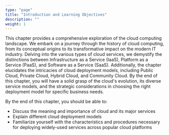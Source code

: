 ```yaml
---
type: "page"
title: "Introduction and Learning Objectives"
description: ""
weight: 1
---
```


This chapter provides a comprehensive exploration of the cloud computing landscape. We embark on a journey through the history of cloud computing, from its conceptual origins to its transformative impact on the modern IT industry. Delving into the various types of cloud services, we demystify the distinctions between Infrastructure as a Service (IaaS), Platform as a Service (PaaS), and Software as a Service (SaaS). Additionally, the chapter elucidates the intricacies of cloud deployment models, including Public Cloud, Private Cloud, Hybrid Cloud, and Community Cloud. By the end of this chapter, you will have a solid grasp of the cloud's evolution, its diverse service models, and the strategic considerations in choosing the right deployment model for specific business needs.

By the end of this chapter, you should be able to:

- Discuss the meaning and importance of cloud and its major services
- Explain different cloud deployment models
- Familiarize yourself with the characteristics and procedures necessary for deploying widely-used services across popular cloud platforms